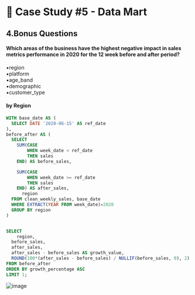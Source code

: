 # 🛒 Case Study #5 - Data Mart

## 4.Bonus Questions

#### Which areas of the business have the highest negative impact in sales metrics performance in 2020 for the 12 week before and after period?

▪️region <br>
▪️platform <br>
▪️age_band <br>
▪️demographic <br>
▪️customer_type

#### by Region
```sql
WITH base_date AS (
  SELECT DATE '2020-06-15' AS ref_date
),
before_after AS (
  SELECT
    SUM(CASE
        WHEN week_date < ref_date
        THEN sales
    END) AS before_sales,

    SUM(CASE
        WHEN week_date >= ref_date
        THEN sales
    END) AS after_sales,
      region
  FROM clean_weekly_sales, base_date
  WHERE EXTRACT(YEAR FROM week_date)=2020
  GROUP BY region
)


SELECT
    region,
  before_sales,
  after_sales,
  after_sales - before_sales AS growth_value,
  ROUND(100*(after_sales - before_sales) / NULLIF(before_sales, 0), 2) AS growth_percentage
FROM before_after
ORDER BY growth_percentage ASC
LIMIT 1;
```
![image](https://github.com/user-attachments/assets/aa1b1daf-cd16-4f8f-9307-21ef8d187039)


